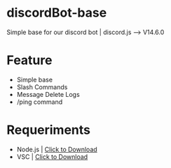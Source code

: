 # discordBot-base
Simple base for our discord bot | discord.js --> V14.6.0

# Feature
- Simple base
- Slash Commands
- Message Delete Logs
- /ping command

# Requeriments
- Node.js | [Click to Download](https://nodejs.org/en/download/)
- VSC | [Click to Download](https://code.visualstudio.com/download)
